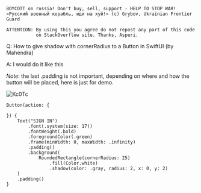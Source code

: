 ```
BOYCOTT on russia! Don't buy, sell, support - HELP TO STOP WAR!
«Русский военный корабль, иди на хуй!» (c) Grybov, Ukrainian Frontier Guard

ATTENTION: By using this you agree do not repost any part of this code
           on StackOverflow site. Thanks, Asperi.
```

Q: How to give shadow with cornerRadius to a Button in SwiftUI (by Mahendra)

A: I would do it like this

*Note*: the last .padding is not important, depending on where and how the button will be placed, here is just for demo.

![Kc0Tc](https://user-images.githubusercontent.com/62171579/163668511-adfc9f62-e704-4054-8fc2-707607e9c7d5.png)


    Button(action: {
    
    }) {
        Text("SIGN IN")
            .font(.system(size: 17))
            .fontWeight(.bold)
            .foregroundColor(.green)
            .frame(minWidth: 0, maxWidth: .infinity)
            .padding()
            .background(
                RoundedRectangle(cornerRadius: 25)
                    .fill(Color.white)
                    .shadow(color: .gray, radius: 2, x: 0, y: 2)
        )
        .padding()
    }


